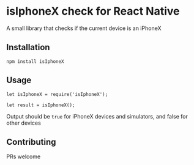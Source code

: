 isIphoneX check for React Native
=========

A small library that checks if the current device is an iPhoneX

## Installation

  `npm install isIphoneX`

## Usage

    let isIphoneX = require('isIphoneX');

    let result = isIphoneX();


  Output should be `true` for iPhoneX devices and simulators, and false for other devices

## Contributing

PRs welcome
